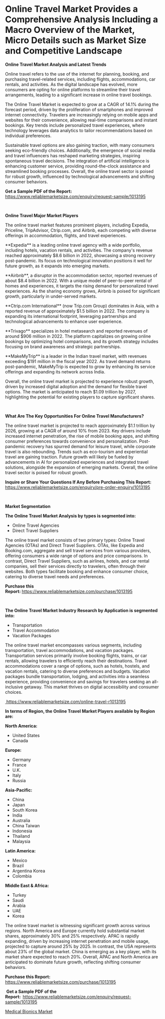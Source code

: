 <p><h1>Online Travel Market Provides a Comprehensive Analysis Including a Macro Overview of the Market, Micro Details such as Market Size and Competitive Landscape</h1></p><p><strong>Online Travel Market Analysis and Latest Trends</strong></p>
<p><p>Online travel refers to the use of the internet for planning, booking, and purchasing travel-related services, including flights, accommodations, car rentals, and activities. As the digital landscape has evolved, more consumers are opting for online platforms to streamline their travel arrangements, leading to a significant increase in online travel bookings.</p><p>The Online Travel Market is expected to grow at a CAGR of 14.1% during the forecast period, driven by the proliferation of smartphones and improved internet connectivity. Travelers are increasingly relying on mobile apps and websites for their convenience, allowing real-time comparisons and instant bookings. Key trends include personalized travel experiences, where technology leverages data analytics to tailor recommendations based on individual preferences.</p><p>Sustainable travel options are also gaining traction, with many consumers seeking eco-friendly choices. Additionally, the emergence of social media and travel influencers has reshaped marketing strategies, inspiring spontaneous travel decisions. The integration of artificial intelligence is enhancing customer service, providing round-the-clock assistance and streamlined booking processes. Overall, the online travel sector is poised for robust growth, influenced by technological advancements and shifting consumer behaviors.</p></p>
<p><strong>Get a Sample PDF of the Report:&nbsp;</strong> <a href="https://www.reliablemarketsize.com/enquiry/request-sample/1013195?utm_campaign=2453&utm_medium=2&utm_source=Github&utm_content=ia&utm_term=05032025&utm_id=online-travel">https://www.reliablemarketsize.com/enquiry/request-sample/1013195</a></p>
<p>&nbsp;</p>
<p><strong>Online Travel Major Market Players</strong></p>
<p><p>The online travel market features prominent players, including Expedia, Priceline, TripAdvisor, Ctrip.com, and Airbnb, each competing with diverse offerings in accommodation, flights, and travel experiences.</p><p>**Expedia** is a leading online travel agency with a wide portfolio, including hotels, vacation rentals, and activities. The company's revenue reached approximately $8.6 billion in 2022, showcasing a strong recovery post-pandemic. Its focus on technological innovation positions it well for future growth, as it expands into emerging markets.</p><p>**Airbnb**, a disruptor in the accommodation sector, reported revenues of about $8.4 billion in 2022. With a unique model of peer-to-peer rental of homes and experiences, it targets the rising demand for personalized travel experiences. As the sharing economy grows, Airbnb is poised for significant growth, particularly in under-served markets.</p><p>**Ctrip.com International** (now Trip.com Group) dominates in Asia, with a reported revenue of approximately $1.5 billion in 2022. The company is expanding its international footprint, leveraging partnerships and technological advancements to enhance user experience.</p><p>**Trivago** specializes in hotel metasearch and reported revenues of around $906 million in 2022. The platform capitalizes on growing online bookings by optimizing hotel comparisons, and its growth strategy includes focusing on brand awareness and strategic partnerships.</p><p>**MakeMyTrip** is a leader in the Indian travel market, with revenues exceeding $191 million in the fiscal year 2022. As travel demand returns post-pandemic, MakeMyTrip is expected to grow by enhancing its service offerings and expanding its network across India.</p><p>Overall, the online travel market is projected to experience robust growth, driven by increased digital adoption and the demand for flexible travel options. The market is anticipated to reach $1.09 trillion by 2027, highlighting the potential for existing players to capture significant shares.</p></p>
<p>&nbsp;</p>
<p><strong>What Are The Key Opportunities For Online Travel Manufacturers?</strong></p>
<p><p>The online travel market is projected to reach approximately $1.1 trillion by 2026, growing at a CAGR of around 10% from 2023. Key drivers include increased internet penetration, the rise of mobile booking apps, and shifting consumer preferences towards convenience and personalization. Post-pandemic recovery has spurred demand for leisure travel, while corporate travel is also rebounding. Trends such as eco-tourism and experiential travel are gaining traction. Future growth will likely be fueled by advancements in AI for personalized experiences and integrated travel solutions, alongside the expansion of emerging markets. Overall, the online travel sector is poised for robust growth.</p></p>
<p><strong>Inquire or Share Your Questions If Any Before Purchasing This Report:</strong> <a href="https://www.reliablemarketsize.com/enquiry/pre-order-enquiry/1013195?utm_campaign=2453&utm_medium=2&utm_source=Github&utm_content=ia&utm_term=05032025&utm_id=online-travel">https://www.reliablemarketsize.com/enquiry/pre-order-enquiry/1013195</a></p>
<p>&nbsp;</p>
<p><strong>Market Segmentation</strong></p>
<p><strong>The Online Travel Market Analysis by types is segmented into:</strong></p>
<p><ul><li>Online Travel Agencies</li><li>Direct Travel Suppliers</li></ul></p>
<p><p>The online travel market consists of two primary types: Online Travel Agencies (OTAs) and Direct Travel Suppliers. OTAs, like Expedia and Booking.com, aggregate and sell travel services from various providers, offering consumers a wide range of options and price comparisons. In contrast, Direct Travel Suppliers, such as airlines, hotels, and car rental companies, sell their services directly to travelers, often through their websites. Both types facilitate booking and enhance consumer choice, catering to diverse travel needs and preferences.</p></p>
<p><strong>Purchase this Report:&nbsp;</strong><a href="https://www.reliablemarketsize.com/purchase/1013195?utm_campaign=2453&utm_medium=2&utm_source=Github&utm_content=ia&utm_term=05032025&utm_id=online-travel">https://www.reliablemarketsize.com/purchase/1013195</a></p>
<p>&nbsp;</p>
<p><strong>The Online Travel Market Industry Research by Application is segmented into:</strong></p>
<p><ul><li>Transportation</li><li>Travel Accommodation</li><li>Vacation Packages</li></ul></p>
<p><p>The online travel market encompasses various segments, including transportation, travel accommodations, and vacation packages. Transportation services primarily involve booking flights, trains, or car rentals, allowing travelers to efficiently reach their destinations. Travel accommodations cover a range of options, such as hotels, hostels, and vacation rentals, catering to diverse preferences and budgets. Vacation packages bundle transportation, lodging, and activities into a seamless experience, providing convenience and savings for travelers seeking an all-inclusive getaway. This market thrives on digital accessibility and consumer choices.</p></p>
<p><a href="https://www.reliablemarketsize.com/online-travel-r1013195?utm_campaign=2453&utm_medium=2&utm_source=Github&utm_content=ia&utm_term=05032025&utm_id=online-travel">&nbsp;https://www.reliablemarketsize.com/online-travel-r1013195</a></p>
<p><strong>In terms of Region, the Online Travel Market Players available by Region are:</strong></p>
<p>
    <p> <strong> North America: </strong>
        <ul>
            <li>United States</li>
            <li>Canada</li>
        </ul>
        </p> 
    <p> <strong> Europe: </strong>
        <ul>
            <li>Germany</li>
            <li>France</li>
            <li>U.K.</li>
            <li>Italy</li>
            <li>Russia</li>
        </ul>
        </p> 
    <p> <strong> Asia-Pacific: </strong>
        <ul>
            <li>China</li>
            <li>Japan</li>
            <li>South Korea</li>
            <li>India</li>
            <li>Australia</li>
            <li>China Taiwan</li>
            <li>Indonesia</li>
            <li>Thailand</li>
            <li>Malaysia</li>
        </ul>
        </p> 
    <p> <strong> Latin America: </strong>
        <ul>
            <li>Mexico</li>
            <li>Brazil</li>
            <li>Argentina Korea</li>
            <li>Colombia</li>
        </ul>
        </p> 
    <p> <strong> Middle East & Africa: </strong>
        <ul>
            <li>Turkey</li>
            <li>Saudi</li>
            <li>Arabia</li>
            <li>UAE</li>
            <li>Korea</li>
        </ul>
    </p>
    </p>
<p><p>The online travel market is witnessing significant growth across various regions. North America and Europe currently hold substantial market shares, approximately 30% and 25% respectively. APAC is rapidly expanding, driven by increasing internet penetration and mobile usage, projected to capture around 25% by 2025. In contrast, the USA represents about 23% of the global market. China is emerging as a key player, with its market share expected to reach 20%. Overall, APAC and North America are anticipated to dominate future growth, reflecting shifting consumer behaviors.</p></p>
<p><strong>Purchase this Report: </strong><a href="https://www.reliablemarketsize.com/purchase/1013195?utm_campaign=2453&utm_medium=2&utm_source=Github&utm_content=ia&utm_term=05032025&utm_id=online-travel">https://www.reliablemarketsize.com/purchase/1013195</a></p>
<p>&nbsp;<strong>Get a Sample PDF of the Report:&nbsp;&nbsp;</strong><a href="https://www.reliablemarketsize.com/enquiry/request-sample/1013195?utm_campaign=2453&utm_medium=2&utm_source=Github&utm_content=ia&utm_term=05032025&utm_id=online-travel">https://www.reliablemarketsize.com/enquiry/request-sample/1013195</a></p>
<p><strong></strong></p>
<p><p><a href="https://github.com/bensemilia864/Market-Research-Report-List-1/blob/main/medical-bionics-market.md?utm_campaign=2453&utm_medium=2&utm_source=Github&utm_content=ia&utm_term=05032025&utm_id=online-travel">Medical Bionics Market</a></p></p>